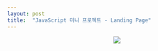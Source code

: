 ```yaml
---
layout: post
title:  "JavaScript 미니 프로젝트 - Landing Page"
---
```


<p align="center">
<img src="![learn](https://user-images.githubusercontent.com/97649924/175879351-c71c91eb-006d-4610-ae00-5c01f723b25f.gif)">
</p>
